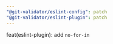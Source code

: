 ```yaml
---
"@git-validator/eslint-config": patch
"@git-validator/eslint-plugin": patch
---
```


feat(eslint-plugin): add `no-for-in`

